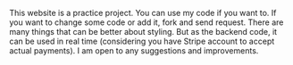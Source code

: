 This website is a practice project.
You can use my code if you want to. If you want to change some code or add it, fork and send request.
There are many things that can be better about styling. But as the backend code, it can be used in real time (considering you have Stripe account to accept actual payments).
I am open to any suggestions and improvements.
